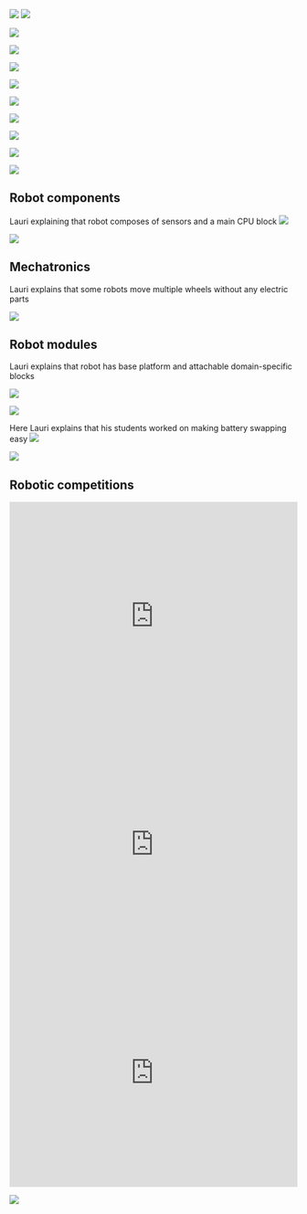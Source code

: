 

![](img/462923167_867975252122464_1367117548670066460_n.jpg)
![](img/Screenshot%202024-12-03%20at%2013.32.11.png)

![](img/Screenshot%202024-12-03%20at%2013.49.41.png)

![](img/Screenshot%202024-12-03%20at%2013.46.41.png)

![](img/Screenshot%202024-12-03%20at%2013.36.29.png)

![](img/Screenshot%202024-12-03%20at%2013.34.09.png)



![](img/Screenshot%202024-12-03%20at%2014.12.29.png)

![](img/Screenshot%202024-12-03%20at%2014.12.50.png)

![](img/Screenshot%202024-12-03%20at%2014.13.04.png)



![](img/Screenshot%202024-12-03%20at%2014.11.07.png)

![](img/Screenshot%202024-12-03%20at%2013.53.32.png)



## Robot components
Lauri explaining that robot composes of sensors and a main CPU block
![](img/Screenshot%202024-12-03%20at%2014.13.38.png)

![](img/Screenshot%202024-12-03%20at%2014.13.43.png)


## Mechatronics
Lauri explains that some robots move multiple wheels without any electric parts

![](img/Screenshot%202024-12-03%20at%2014.13.59.png)




## Robot modules
Lauri explains that robot has base platform and attachable domain-specific blocks


![](img/Screenshot%202024-12-03%20at%2014.15.02.png)

![](img/Screenshot%202024-12-03%20at%2014.15.14.png)



Here Lauri explains that his students worked on making battery swapping easy
![](img/Screenshot%202024-12-03%20at%2014.15.48.png)

![](img/Screenshot%202024-12-03%20at%2014.16.38.png)



## Robotic competitions

<iframe width="100%" height="400" src="https://www.youtube.com/embed/gM2czbulVR4" title="FIRST LEGO League Robot game - team Öökullid, Estonia" frameborder="0" allow="accelerometer; autoplay; clipboard-write; encrypted-media; gyroscope; picture-in-picture; web-share" referrerpolicy="strict-origin-when-cross-origin" allowfullscreen></iframe>


<iframe width="100%" height="400" src="https://www.youtube.com/embed/EDS6sqYQYW8" title="Öökullid | Animal Allies 2016/17 | 321 Points" frameborder="0" allow="accelerometer; autoplay; clipboard-write; encrypted-media; gyroscope; picture-in-picture; web-share" referrerpolicy="strict-origin-when-cross-origin" allowfullscreen></iframe>

<iframe width="100%" height="400" src="https://www.youtube.com/embed/SvzjuR_nrFA" title="Theodor III vs Luts - Robolahing 2024" frameborder="0" allow="accelerometer; autoplay; clipboard-write; encrypted-media; gyroscope; picture-in-picture; web-share" referrerpolicy="strict-origin-when-cross-origin" allowfullscreen></iframe>


![](img/Screenshot%202024-12-03%20at%2014.12.00.png)